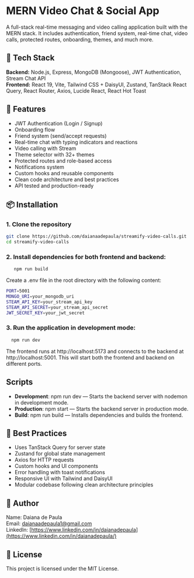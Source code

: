 # MERN Video Chat & Social App

A full-stack real-time messaging and video calling application built with the MERN stack. It includes authentication, friend system, real-time chat, video calls, protected routes, onboarding, themes, and much more.

## 🚀 Tech Stack

**Backend:** Node.js, Express, MongoDB (Mongoose), JWT Authentication, Stream Chat API  
**Frontend:** React 19, Vite, Tailwind CSS + DaisyUI, Zustand, TanStack React Query, React Router, Axios, Lucide React, React Hot Toast

## 🔑 Features

- JWT Authentication (Login / Signup)  
- Onboarding flow  
- Friend system (send/accept requests)  
- Real-time chat with typing indicators and reactions  
- Video calling with Stream  
- Theme selector with 32+ themes  
- Protected routes and role-based access  
- Notifications system  
- Custom hooks and reusable components  
- Clean code architecture and best practices  
- API tested and production-ready  

## 📦 Installation

### 1. Clone the repository

```bash
git clone https://github.com/daianaadepaula/streamify-video-calls.git
cd streamify-video-calls
```

### 2. Install dependencies for both frontend and backend:

```bash
   npm run build
```

Create a .env file in the root directory with the following content:

```bash
PORT=5001
MONGO_URI=your_mongodb_uri
STEAM_API_KEY=your_stream_api_key
STEAM_API_SECRET=your_stream_api_secret
JWT_SECRET_KEY=your_jwt_secret
```

### 3. Run the application in development mode:

 ```bash
   npm run dev
 ```

The frontend runs at http://localhost:5173 and connects to the backend at http://localhost:5001.
This will start both the frontend and backend on different ports.

## Scripts

- **Development**: npm run dev — Starts the backend server with nodemon in development mode.
- **Production**: npm start — Starts the backend server in production mode.
- **Build**: npm run build — Installs dependencies and builds the frontend.


## 🧪 Best Practices

* Uses TanStack Query for server state
* Zustand for global state management
* Axios for HTTP requests
* Custom hooks and UI components
* Error handling with toast notifications
* Responsive UI with Tailwind and DaisyUI
* Modular codebase following clean architecture principles

## 👤 Author

Name: Daiana de Paula </br>
Email: daianaadepaula1@gmail.com </br>
LinkedIn: [https://www.linkedin.com/in/daianadepaula](https://www.linkedin.com/in/daianadepaula/) </br>

## 📄 License

This project is licensed under the MIT License.
